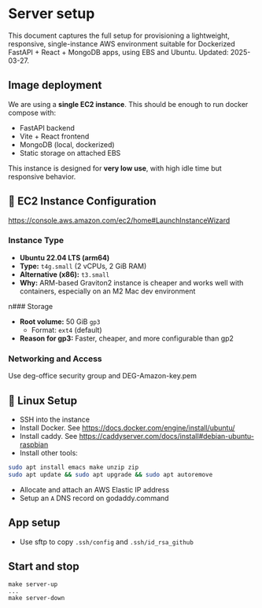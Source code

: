 # Server setup

This document captures the full setup for provisioning a lightweight, responsive,
single-instance AWS environment suitable for Dockerized FastAPI + React + MongoDB
apps, using EBS and Ubuntu. Updated: 2025-03-27.


## Image deployment

We are using a **single EC2 instance**. This should be enough to run docker compose with:
- FastAPI backend
- Vite + React frontend
- MongoDB (local, dockerized)
- Static storage on attached EBS

This instance is designed for **very low use**, with high idle time but responsive behavior.

## 🔧 EC2 Instance Configuration

https://console.aws.amazon.com/ec2/home#LaunchInstanceWizard


### Instance Type
- **Ubuntu 22.04 LTS (arm64)**
- **Type:** `t4g.small` (2 vCPUs, 2 GiB RAM)
- **Alternative (x86):** `t3.small`
- **Why:** ARM-based Graviton2 instance is cheaper and works well with containers,
  especially on an M2 Mac dev environment

n### Storage
- **Root volume:** 50 GiB `gp3`
  - Format: `ext4` (default)
- **Reason for gp3:** Faster, cheaper, and more configurable than gp2

### Networking and Access

Use deg-office security group and DEG-Amazon-key.pem

## 🐧 Linux Setup

- SSH into the instance
- Install Docker.  See https://docs.docker.com/engine/install/ubuntu/
- Install caddy. See https://caddyserver.com/docs/install#debian-ubuntu-raspbian
- Install other tools:

```bash
sudo apt install emacs make unzip zip
sudo apt update && sudo apt upgrade && sudo apt autoremove
```

- Allocate and attach an AWS Elastic IP address
- Setup an `A` DNS record on godaddy.command


## App setup

- Use sftp to copy `.ssh/config` and `.ssh/id_rsa_github`


## Start and stop

```
make server-up
...
make server-down
```

